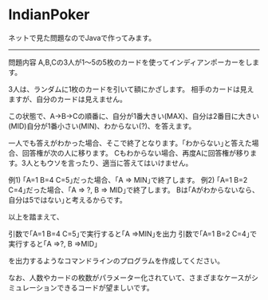 # IndianPoker

ネットで見た問題なのでJavaで作ってみます。

-------------------------------------------------------------------------------------------------------

問題内容
A,B,Cの3人が1〜5の5枚のカードを使ってインディアンポーカーをします。

3人は、ランダムに1枚のカードを引いて額にかざします。 相手のカードは見えますが、自分のカードは見えません。

この状態で、A->B->Cの順番に、自分が1番大きい(MAX)、自分は2番目に大きい(MID)自分が1番小さい(MIN)、わからない(?)、を答えます。

一人でも答えがわかった場合、そこで終了となります。｢わからない｣と答えた場合、回答権が次の人に移ります。 
Cもわからない場合、再度Aに回答権が移ります。3人ともウソを言ったり、適当に答えてはいけません。

例1) ｢A=1 B=4 C=5｣だった場合、｢A => MIN｣で終了します。 
例2) ｢A=1 B=2 C=4｣だった場合、｢A => ?, B => MID｣で終了します。 
Bは｢Aがわからないなら、自分は5ではない｣と考えるからです。


以上を踏まえて、

引数で｢A=1 B=4 C=5｣で実行すると｢A =>MIN｣を出力 
引数で｢A=1 B=2 C=4｣で実行すると｢A =>?, B =>MID｣

を出力するようなコマンドラインのプログラムを作成してください。

なお、人数やカードの枚数がパラメーター化されていて、さまざまなケースがシミュレーションできるコードが望ましいです。
